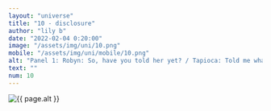 ```yaml
--- 
layout: "universe" 
title: "10 - disclosure" 
author: "lily b" 
date: "2022-02-04 0:20:00" 
image: "/assets/img/uni/10.png" 
mobile: "/assets/img/uni/mobile/10.png"
alt: "Panel 1: Robyn: So, have you told her yet? / Tapioca: Told me what? | Panel 2: Robyn: [redacted] wants to be a girl! | Panel 3: Hazel: I'm transgender, I think. It shouldn't change anything, but if you're upset then I- | Panel 4: Tapioca: Yeah that makes sense / Hazel: You're not mad? / Tapioca: Of course not!" 
text: ""
num: 10 
--- 
```


<picture>
    <source media="all and (orientation: landscape)" srcset="{{ site.baseurl }}{{ page.image }}">
    <source media="all and (orientation: portrait)" srcset="{{ site.baseurl }}{{ page.mobile }}">
    <img src="{{ site.baseurl }}{{ page.image }}" alt="{{ page.alt }}" title="{{ page.text }}">
</picture>
